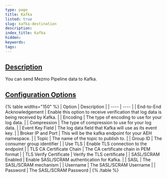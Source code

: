 ```yaml
---
type: page
title: Kafka
listed: true
slug: kafka-destination
description: 
index_title: Kafka
hidden: 
keywords: 
tags: 
---
```


## [Description](https://docs.mezmo.com/docs/kafka-pipeline-destination#description)

You can send Mezmo Pipeline data to Kafka.

## [Configuration Options](https://docs.mezmo.com/docs/kafka-pipeline-destination#configuration-options)

{% table widths="150" %}
| Option | Description | 
| ---- | ---- | 
| End-to-End Acknowledgement | Enable this option to receive verification that log data is being received by Kafka. | 
| Encoding | The type of encoding to use for your log data. | 
| Compression | The type of compression to use for your log data. | 
| Event Key Field | The log data field that Kafka will use as its event key. | 
| Broker IP and Port | This will be the kafka endpoint for your AEH namespace. | 
| Topic | The name of the topic to publish to. | 
| Group ID | The consumer group identifier | 
| Use TLS | Enable TLS connection to the endpoint | 
| TLS CA Certificate Chain | The CA certificate chain in PEM format | 
| TLS Verify Certificate | Verify the TLS certificate | 
| SASL/SCRAM Enabled | Enable SASL/SCRAM authentication for Kafka. | 
| SASL | The SASL/SCRAM mechanism | 
| Username | The SASL/SCRAM Username | 
| Password | The SASL/SCRAM Password | 
{% /table %}
